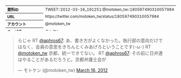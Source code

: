 <table style="font-size: 9pt; width: 610px; margin-bottom: 20px; height: 80px;">
<tbody>
    <tr>
        <th align=left>資料ID</th>
        <td align=left>TWEET::2012-03-16_191251:@motoken_tw::180597490310057984</td>
    </tr>
    <tr>
        <th align=left>URL</th>
        <td align=left>https://twitter.com/motoken_tw/status/180597490310057984</td>
    </tr>
    <tr>
        <th align=left>アカウント</th>
        <td align=left>@motoken_tw</td>
    </tr>
    <tr>
        <th align=left>ユーザ名</th>
        <td align=left>モトケン</td>
    </tr>
    <tr>
        <th align=left>ツイートの記録日時</th>
        <td align=left>created_at 2022-08-24_1500</td>
    </tr>
</tbody>
</table>
<blockquote class="twitter-tweet" data-width="450"  data-lang="ja"><p lang="ja" dir="ltr">らじゃ RT <a href="https://twitter.com/aphros67?ref_src=twsrc%5Etfw">@aphros67</a>: あ、書き方がよくなかった。執行部の意向だけではなく、会員の意思をきちんとくみあげろということです(･ω･) RT <a href="https://twitter.com/motoken_tw?ref_src=twsrc%5Etfw">@motoken_tw</a> 京都、統一できてない。 RT <a href="https://twitter.com/aphros67?ref_src=twsrc%5Etfw">@aphros67</a>: その前に日弁連はやることがあるだろうと。京都弁護士会が</p>&mdash; モトケン (@motoken_tw) <a href="https://twitter.com/motoken_tw/status/180597490310057984?ref_src=twsrc%5Etfw">March 16, 2012</a></blockquote>
<script async src="https://platform.twitter.com/widgets.js" charset="utf-8"></script>


